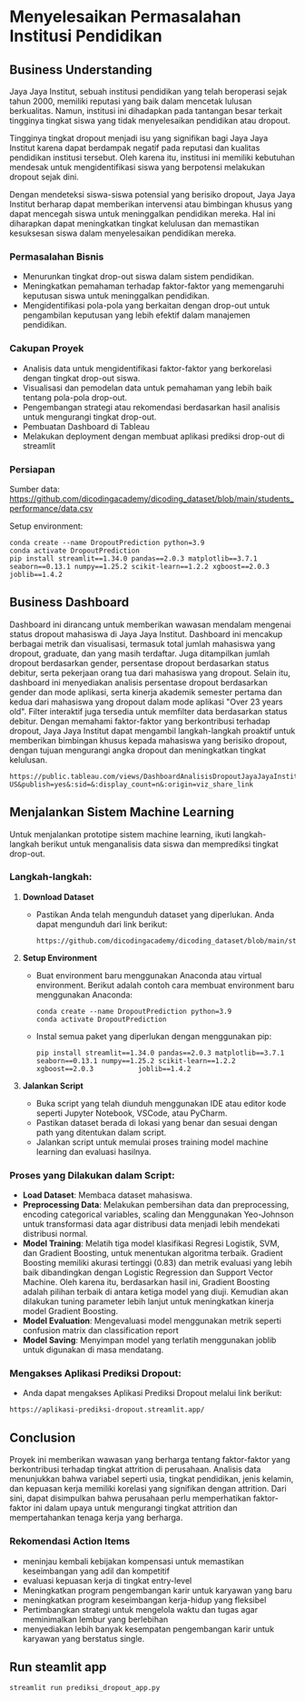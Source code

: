 # Menyelesaikan Permasalahan Institusi Pendidikan

## Business Understanding
Jaya Jaya Institut, sebuah institusi pendidikan yang telah beroperasi sejak tahun 2000, memiliki reputasi yang baik dalam mencetak lulusan berkualitas. Namun, institusi ini dihadapkan pada tantangan besar terkait tingginya tingkat siswa yang tidak menyelesaikan pendidikan atau dropout.

Tingginya tingkat dropout menjadi isu yang signifikan bagi Jaya Jaya Institut karena dapat berdampak negatif pada reputasi dan kualitas pendidikan institusi tersebut. Oleh karena itu, institusi ini memiliki kebutuhan mendesak untuk mengidentifikasi siswa yang berpotensi melakukan dropout sejak dini.

Dengan mendeteksi siswa-siswa potensial yang berisiko dropout, Jaya Jaya Institut berharap dapat memberikan intervensi atau bimbingan khusus yang dapat mencegah siswa untuk meninggalkan pendidikan mereka. Hal ini diharapkan dapat meningkatkan tingkat kelulusan dan memastikan kesuksesan siswa dalam menyelesaikan pendidikan mereka.

### Permasalahan Bisnis
- Menurunkan tingkat drop-out siswa dalam sistem pendidikan.
- Meningkatkan pemahaman terhadap faktor-faktor yang memengaruhi keputusan siswa untuk meninggalkan pendidikan.
- Mengidentifikasi pola-pola yang berkaitan dengan drop-out untuk pengambilan keputusan yang lebih efektif dalam manajemen pendidikan.

### Cakupan Proyek
- Analisis data untuk mengidentifikasi faktor-faktor yang berkorelasi dengan tingkat drop-out siswa.
- Visualisasi dan pemodelan data untuk pemahaman yang lebih baik tentang pola-pola drop-out.
- Pengembangan strategi atau rekomendasi berdasarkan hasil analisis untuk mengurangi tingkat drop-out.
- Pembuatan Dashboard di Tableau
- Melakukan deployment dengan membuat aplikasi prediksi drop-out di streamlit

### Persiapan

Sumber data: https://github.com/dicodingacademy/dicoding_dataset/blob/main/students_performance/data.csv

Setup environment:
```
conda create --name DropoutPrediction python=3.9
conda activate DropoutPrediction
pip install streamlit==1.34.0 pandas==2.0.3 matplotlib==3.7.1 seaborn==0.13.1 numpy==1.25.2 scikit-learn==1.2.2 xgboost==2.0.3 joblib==1.4.2
```

## Business Dashboard
Dashboard ini dirancang untuk memberikan wawasan mendalam mengenai status dropout mahasiswa di Jaya Jaya Institut. Dashboard ini mencakup berbagai metrik dan visualisasi, termasuk total jumlah mahasiswa yang dropout, graduate, dan yang masih terdaftar. Juga ditampilkan jumlah dropout berdasarkan gender, persentase dropout berdasarkan status debitur, serta pekerjaan orang tua dari mahasiswa yang dropout. Selain itu, dashboard ini menyediakan analisis persentase dropout berdasarkan gender dan mode aplikasi, serta kinerja akademik semester pertama dan kedua dari mahasiswa yang dropout dalam mode aplikasi "Over 23 years old". Filter interaktif juga tersedia untuk memfilter data berdasarkan status debitur. Dengan memahami faktor-faktor yang berkontribusi terhadap dropout, Jaya Jaya Institut dapat mengambil langkah-langkah proaktif untuk memberikan bimbingan khusus kepada mahasiswa yang berisiko dropout, dengan tujuan mengurangi angka dropout dan meningkatkan tingkat kelulusan.

```
https://public.tableau.com/views/DashboardAnalisisDropoutJayaJayaInstitut/DropoutAnalyticsDashboard?:language=en-US&publish=yes&:sid=&:display_count=n&:origin=viz_share_link
```

## Menjalankan Sistem Machine Learning

Untuk menjalankan prototipe sistem machine learning, ikuti langkah-langkah berikut untuk menganalisis data siswa dan memprediksi tingkat drop-out.

### Langkah-langkah:

1. **Download Dataset**
   - Pastikan Anda telah mengunduh dataset yang diperlukan. Anda dapat mengunduh dari link berikut:
     ```
     https://github.com/dicodingacademy/dicoding_dataset/blob/main/students_performance/data.csv
     ```

2. **Setup Environment**
   - Buat environment baru menggunakan Anaconda atau virtual environment. Berikut adalah contoh cara membuat environment baru menggunakan Anaconda:
     ```
     conda create --name DropoutPrediction python=3.9
     conda activate DropoutPrediction
     ```
   - Instal semua paket yang diperlukan dengan menggunakan pip:
     ```
     pip install streamlit==1.34.0 pandas==2.0.3 matplotlib==3.7.1 seaborn==0.13.1 numpy==1.25.2 scikit-learn==1.2.2 xgboost==2.0.3           joblib==1.4.2
     ```

3. **Jalankan Script**
   - Buka script yang telah diunduh menggunakan IDE atau editor kode seperti Jupyter Notebook, VSCode, atau PyCharm.
   - Pastikan dataset berada di lokasi yang benar dan sesuai dengan path yang ditentukan dalam script.
   - Jalankan script untuk memulai proses training model machine learning dan evaluasi hasilnya.

### Proses yang Dilakukan dalam Script:
- **Load Dataset**: Membaca dataset mahasiswa.
- **Preprocessing Data**: Melakukan pembersihan data dan preprocessing, encoding categorical variables, scaling dan Menggunakan Yeo-Johnson untuk transformasi data agar distribusi data menjadi lebih mendekati distribusi normal.
- **Model Training**: Melatih tiga model klasifikasi Regresi Logistik, SVM, dan Gradient Boosting, untuk menentukan algoritma terbaik.
Gradient Boosting memiliki akurasi tertinggi (0.83) dan metrik evaluasi yang lebih baik dibandingkan dengan Logistic Regression dan Support Vector Machine. Oleh karena itu, berdasarkan hasil ini, Gradient Boosting adalah pilihan terbaik di antara ketiga model yang diuji. Kemudian akan dilakukan tuning parameter lebih lanjut untuk meningkatkan kinerja model Gradient Boosting.
- **Model Evaluation**: Mengevaluasi model menggunakan metrik seperti confusion matrix dan classification report
- **Model Saving**: Menyimpan model yang terlatih menggunakan joblib untuk digunakan di masa mendatang.

### Mengakses Aplikasi Prediksi Dropout:
- Anda dapat mengakses Aplikasi Prediksi Dropout melalui link berikut:
```
https://aplikasi-prediksi-dropout.streamlit.app/
```

## Conclusion
Proyek ini memberikan wawasan yang berharga tentang faktor-faktor yang berkontribusi terhadap tingkat attrition di perusahaan. Analisis data menunjukkan bahwa variabel seperti usia, tingkat pendidikan, jenis kelamin, dan kepuasan kerja memiliki korelasi yang signifikan dengan attrition. Dari sini, dapat disimpulkan bahwa perusahaan perlu memperhatikan faktor-faktor ini dalam upaya untuk mengurangi tingkat attrition dan mempertahankan tenaga kerja yang berharga.

### Rekomendasi Action Items
- meninjau kembali kebijakan kompensasi untuk memastikan keseimbangan yang adil dan kompetitif
- evaluasi kepuasan kerja di tingkat entry-level 
- Meningkatkan program pengembangan karir untuk karyawan yang baru 
- meningkatkan program keseimbangan kerja-hidup yang fleksibel
- Pertimbangkan strategi untuk mengelola waktu dan tugas agar meminimalkan lembur yang berlebihan
- menyediakan lebih banyak kesempatan pengembangan karir untuk karyawan yang berstatus single.

## Run steamlit app
```
streamlit run prediksi_dropout_app.py
```
